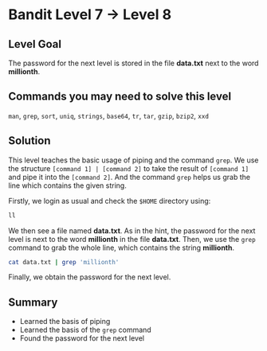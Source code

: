 # Bandit Level 7 → Level 8
## Level Goal
The password for the next level is stored in the file **data.txt** next to the word **millionth**.

## Commands you may need to solve this level
`man`, `grep`, `sort`, `uniq`, `strings`, `base64`, `tr`, `tar`, `gzip`, `bzip2`, `xxd`

## Solution
This level teaches the basic usage of piping and the command `grep`.
We use the structure `[command 1] | [command 2]` to take the result of `[command 1]` and pipe it into the `[command 2]`.
And the command `grep` helps us grab the line which contains the given string.

Firstly, we login as usual and check the `$HOME` directory using:
```bash
ll
```
We then see a file named **data.txt**.
As in the hint, the password for the next level is next to the word **millionth** in the file **data.txt**.
Then, we use the `grep` command to grab the whole line, which contains the string **millionth**.
```bash
cat data.txt | grep 'millionth'
```
Finally, we obtain the password for the next level.

## Summary
- Learned the basis of piping
- Learned the basis of the `grep` command
- Found the password for the next level
